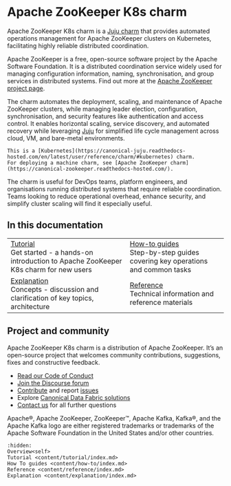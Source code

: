 # Apache ZooKeeper K8s charm

Apache ZooKeeper K8s charm is a [Juju charm](https://canonical-juju.readthedocs-hosted.com/en/latest/user/reference/charm/) that provides automated operations management for Apache ZooKeeper clusters on Kubernetes, facilitating highly reliable distributed coordination.

Apache ZooKeeper is a free, open-source software project by the Apache Software Foundation. It is a distributed coordination service widely used for managing configuration information, naming, synchronisation, and group services in distributed systems. Find out more at the [Apache ZooKeeper project page](https://zookeeper.apache.org/).

The charm automates the deployment, scaling, and maintenance of Apache ZooKeeper clusters, while managing leader election, configuration, synchronisation, and security features like authentication and access control. It enables horizontal scaling, service discovery, and automated recovery while leveraging [Juju](https://juju.is/) for simplified life cycle management across cloud, VM, and bare-metal environments.

```{note}
This is a [Kubernetes](https://canonical-juju.readthedocs-hosted.com/en/latest/user/reference/charm/#kubernetes) charm. 
For deploying a machine charm, see [Apache ZooKeeper charm](https://canonical-zookeeper.readthedocs-hosted.com/).
```

The charm is useful for DevOps teams, platform engineers, and organisations running distributed systems that require reliable coordination. Teams looking to reduce operational overhead, enhance security, and simplify cluster scaling will find it especially useful. 

## In this documentation

| | |
|--|--|
|  [Tutorial](content/tutorial/index.md) </br>  Get started - a hands-on introduction to Apache ZooKeeper K8s charm for new users </br> |  [How-to guides](content/how-to/index.md) </br> Step-by-step guides covering key operations and common tasks |
|  [Explanation](content/explanation/index.md) </br> Concepts - discussion and clarification of key topics, architecture | [Reference](content/reference/index.md) </br> Technical information and reference materials | 

## Project and community

Apache ZooKeeper K8s charm is a distribution of Apache ZooKeeper. It’s an open-source project that welcomes community contributions, suggestions, fixes and constructive feedback.

- [Read our Code of Conduct](https://ubuntu.com/community/code-of-conduct)
- [Join the Discourse forum](https://discourse.charmhub.io/tag/kafka)
- [Contribute](https://github.com/canonical/zookeeper-k8s-operator/blob/main/CONTRIBUTING.md) and report [issues](https://github.com/canonical/zookeeper-k8s-operator/issues/new)
- Explore [Canonical Data Fabric solutions](https://canonical.com/data)
- [Contact us](https://discourse.charmhub.io/t/13107) for all further questions

Apache®, Apache ZooKeeper, ZooKeeper™, Apache Kafka, Kafka®, and the Apache Kafka logo are either registered trademarks or trademarks of the Apache Software Foundation in the United States and/or other countries.

```{toctree}
:hidden:
Overview<self>
Tutorial <content/tutorial/index.md>
How To guides <content/how-to/index.md>
Reference <content/reference/index.md>
Explanation <content/explanation/index.md>
```
